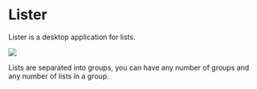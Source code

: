 # Lister

Lister is a desktop application for lists.

![](http://github.com/sheodox/lister/master/docs/demo.png)

Lists are separated into groups, you can have any number of groups and any number of lists in a group.